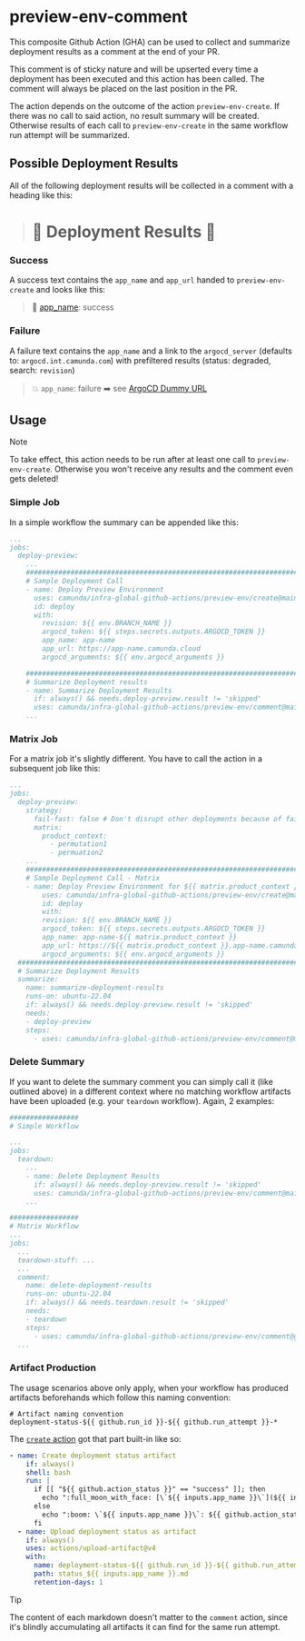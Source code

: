 # preview-env-comment

This composite Github Action (GHA) can be used to collect and summarize deployment results as a comment at the end of your PR.

This comment is of sticky nature and will be upserted every time a deployment has been executed and this action has been called. The comment will always be placed on the last position in the PR.

The action depends on the outcome of the action `preview-env-create`. If there was no call to said action, no result summary will be created. Otherwise results of each call to  `preview-env-create` in the same workflow run attempt will be summarized.

## Possible Deployment Results
All of the following deployment results will be collected in a comment with a heading like this:

> # :rocket: Deployment Results :rocket:

### Success
A success text contains the `app_name` and `app_url` handed to `preview-env-create` and looks like this:

> :full_moon_with_face: [app_name](https://argo-cd.readthedocs.io): success

### Failure
A failure text contains the `app_name` and a link to the `argocd_server` (defaults to: `argocd.int.camunda.com`) with prefiltered results (status: degraded, search: `revision`)

> :boom: `app_name`: failure :arrow_right: see [ArgoCD Dummy URL](https://argo-cd.readthedocs.io/en/stable/operator-manual/health/)

## Usage

> [!NOTE]
> To take effect, this action needs to be run after at least one call to `preview-env-create`. Otherwise you won't receive any results and the comment even gets deleted!

### Simple Job
In a simple workflow the summary can be appended like this:
```yaml
...
jobs:
  deploy-preview:
    ...
    #########################################################################
    # Sample Deployment Call
    - name: Deploy Preview Environment
      uses: camunda/infra-global-github-actions/preview-env/create@main
      id: deploy
      with:
        revision: ${{ env.BRANCH_NAME }}
        argocd_token: ${{ steps.secrets.outputs.ARGOCD_TOKEN }}
        app_name: app-name
        app_url: https://app-name.camunda.cloud
        argocd_arguments: ${{ env.argocd_arguments }}

    #########################################################################
    # Summarize Deployment results
    - name: Summarize Deployment Results
      if: always() && needs.deploy-preview.result != 'skipped'
      uses: camunda/infra-global-github-actions/preview-env/comment@main
    ...
```

### Matrix Job
For a matrix job it's slightly different. You have to call the action in a subsequent job like this:
```yaml
...
jobs:
  deploy-preview:
    strategy:
      fail-fast: false # Don't disrupt other deployments because of failure
      matrix:
        product_context:
          - permutation1
          - permuation2
    ...
    #########################################################################
    # Sample Deployment Call - Matrix
    - name: Deploy Preview Environment for ${{ matrix.product_context }}
        uses: camunda/infra-global-github-actions/preview-env/create@main
        id: deploy
        with:
        revision: ${{ env.BRANCH_NAME }}
        argocd_token: ${{ steps.secrets.outputs.ARGOCD_TOKEN }}
        app_name: app-name-${{ matrix.product_context }}
        app_url: https://${{ matrix.product_context }}.app-name.camunda.cloud
        argocd_arguments: ${{ env.argocd_arguments }}
  #########################################################################
  # Summarize Deployment Results
  summarize:
    name: summarize-deployment-results
    runs-on: ubuntu-22.04
    if: always() && needs.deploy-preview.result != 'skipped'
    needs:
    - deploy-preview
    steps:
      - uses: camunda/infra-global-github-actions/preview-env/comment@main
```

### Delete Summary
If you want to delete the summary comment you can simply call it (like outlined above) in a different context where no matching workflow artifacts have been uploaded (e.g. your `teardown` workflow).
Again, 2 examples:

```yaml
#################
# Simple Workflow

...
jobs:
  teardown:
    ...
    - name: Delete Deployment Results
      if: always() && needs.deploy-preview.result != 'skipped'
      uses: camunda/infra-global-github-actions/preview-env/comment@main
    ...

#################
# Matrix Workflow
...
jobs:
  ...
  teardown-stuff: ...
  ...
  comment:
    name: delete-deployment-results
    runs-on: ubuntu-22.04
    if: always() && needs.teardown.result != 'skipped'
    needs:
    - teardown
    steps:
      - uses: camunda/infra-global-github-actions/preview-env/comment@gha-459-preview-env-ux
  ...
```

### Artifact Production
The usage scenarios above only apply, when your workflow has produced artifacts beforehands which follow this naming convention:
```
# Artifact naming convention
deployment-status-${{ github.run_id }}-${{ github.run_attempt }}-*
```

The [`create` action](../create/action.yml) got that part built-in like so:
```yaml
- name: Create deployment status artifact
    if: always()
    shell: bash
    run: |
      if [[ "${{ github.action_status }}" == "success" ]]; then
        echo ":full_moon_with_face: [\`${{ inputs.app_name }}\`](${{ inputs.app_url }}): ${{ github.action_status }}\n" > status_${{ inputs.app_name }}.md
      else
        echo ":boom: \`${{ inputs.app_name }}\`: ${{ github.action_status }} :arrow_right: see [ArgoCD](https://${{ inputs.argocd_server }}/applications?health=Progressing%2CDegraded&search=${{ inputs.app_name }})\n" > status_${{ inputs.app_name }}.md
      fi
  - name: Upload deployment status as artifact
    if: always()
    uses: actions/upload-artifact@v4
    with:
      name: deployment-status-${{ github.run_id }}-${{ github.run_attempt }}-${{ inputs.app_name }}
      path: status_${{ inputs.app_name }}.md
      retention-days: 1
```

> [!TIP]
> The content of each markdown doesn't matter to the `comment` action, since it's blindly accumulating all artifacts it can find for the same run attempt.
